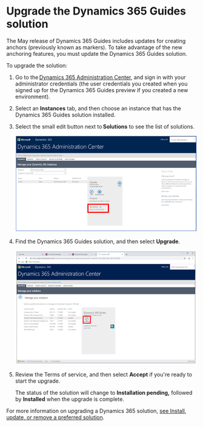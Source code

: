 

# Upgrade the Dynamics 365 Guides solution

The May release of Dynamics 365 Guides includes updates for creating anchors (previously known as markers). To take advantage 
of the new anchoring features, you must update the Dynamics 365 Guides solution.

To upgrade the solution:

1. Go to the [Dynamics 365 Administration Center](https://port.crm.dynamics.com/G/Instances/InstancePicker.aspx), and sign in with 
your administrator credentials (the user credentials you created when you signed up for the Dynamics 365 Guides preview if 
you created a new environment). 

2. Select an **Instances** tab, and then choose an instance that has the Dynamics 365 Guides solution installed.

3. Select the small edit button next to **Solutions** to see the list of solutions. 
 
   ![Solutions button)](media/solutions.PNG "Solutions button")
 
4. Find the Dynamics 365 Guides solution, and then select **Upgrade**.  
 
   ![Upgrade button)](media/upgrade.PNG "Upgrade button")
   
5. Review the Terms of service, and then select **Accept** if you're ready to start the upgrade. 

   The status of the solution will change to **Installation pending,** followed by **Installed** when the upgrade is complete. 
 
For more information on upgrading a Dynamics 365 solution, [see Install, update, or remove a preferred solution](https://docs.microsoft.com/dynamics365/customer-engagement/admin/install-remove-preferred-solution).
